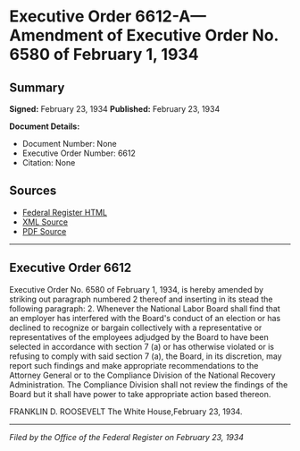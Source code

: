 # Executive Order 6612-A—Amendment of Executive Order No. 6580 of February 1, 1934

## Summary

**Signed:** February 23, 1934
**Published:** February 23, 1934

**Document Details:**
- Document Number: None
- Executive Order Number: 6612
- Citation: None

## Sources
- [Federal Register HTML](https://www.presidency.ucsb.edu/documents/executive-order-6612-amendment-executive-order-no-6580-february-1-1934)
- [XML Source](None)
- [PDF Source](None)

---

## Executive Order 6612

Executive Order No. 6580 of February 1, 1934, is hereby amended by striking out paragraph numbered 2 thereof and inserting in its stead the following paragraph:
2. Whenever the National Labor Board shall find that an employer has interfered with the Board's conduct of an election or has declined to recognize or bargain collectively with a representative or representatives of the employees adjudged by the Board to have been selected in accordance with section 7 (a) or has otherwise violated or is refusing to comply with said section 7 (a), the Board, in its discretion, may report such findings and make appropriate recommendations to the Attorney General or to the Compliance Division of the National Recovery Administration. The Compliance Division shall not review the findings of the Board but it shall have power to take appropriate action based thereon.

FRANKLIN D. ROOSEVELT
The White House,February 23, 1934.

---

*Filed by the Office of the Federal Register on February 23, 1934*
